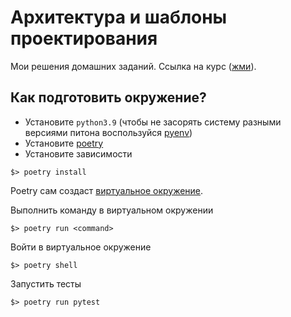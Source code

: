 # Архитектура и шаблоны проектирования

Мои решения домашних заданий. Ссылка на курс ([жми](https://otus.ru/lessons/patterns/?int_source=courses_catalog&int_term=programming)).

## Как подготовить окружение?

- Установите `python3.9` (чтобы не засорять систему разными версиями питона воспользуйся [pyenv](https://github.com/pyenv/pyenv))
- Установите [poetry](https://python-poetry.org/docs/#installation)
- Установите зависимости

```shell
$> poetry install
```

Poetry сам создаст [виртуальное окружение](https://docs.python.org/3/tutorial/venv.html).

Выполнить команду в виртуальном окружении

```shell
$> poetry run <command>
```

Войти в виртуальное окружение

```shell
$> poetry shell
```

Запустить тесты

```shell
$> poetry run pytest
```
